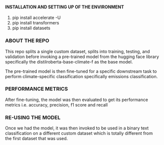 ####  INSTALLATION AND SETTING UP OF THE ENVIRONMENT

1. pip install accelerate -U
2. pip install transformers
3. pip install datasets

### ABOUT THE REPO
This repo splits a single custom dataset, splits into training, testing, and validation before invoking a pre-trained model from the hugging face library specifically the distilroberta-base-climate-f as the base model.

The pre-trained model is then fine-tuned for a specific downstream task to perform climate-specific classification specifically emissions classification.

### PERFORMANCE METRICS

After fine-tuning, the model was then evaluated to get its performance metrics i.e. accuracy, precision, f1 score and recall

### RE-USING THE MODEL

Once we had the model, it was then invoked to be used in a binary text classification on a different custom dataset which is totally different from the first dataset that was used.
